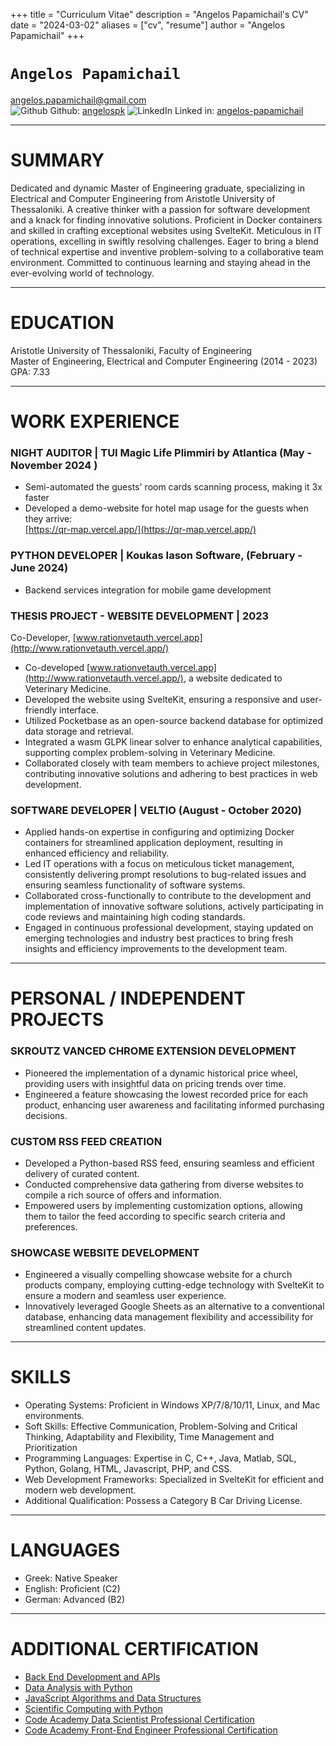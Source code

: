 +++
title = "Curriculum Vitae"
description = "Angelos Papamichail's CV"
date = "2024-03-02"
aliases = ["cv", "resume"]
author = "Angelos Papamichail"
+++

# `Angelos Papamichail`

[angelos.papamichail@gmail.com](mailto:angelos.papamichail@gmail.com)  
![Github](https://github.githubassets.com/favicons/favicon.svg) Github: [angelospk](https://github.com/angelospk)	![LinkedIn](https://static.licdn.com/sc/h/eahiplrwoq61f4uan012ia17i) Linked in: [angelos-papamichail](https://www.linkedin.com/in/angelos-papamichail/-)

---

# SUMMARY

Dedicated and dynamic Master of Engineering graduate, specializing in Electrical and Computer Engineering from Aristotle University of Thessaloniki. A creative thinker with a passion for software development and a knack for finding innovative solutions. Proficient in Docker containers and skilled in crafting exceptional websites using SvelteKit. Meticulous in IT operations, excelling in swiftly resolving challenges. Eager to bring a blend of technical expertise and inventive problem-solving to a collaborative team environment. Committed to continuous learning and staying ahead in the ever-evolving world of technology.

---

# EDUCATION

Aristotle University of Thessaloniki, Faculty of Engineering  
Master of Engineering, Electrical and Computer Engineering (2014 \- 2023\)  
GPA: 7.33

---

# WORK EXPERIENCE

### NIGHT AUDITOR | TUI Magic Life Plimmiri by Atlantica (May \- November 2024 )

* Semi-automated the guests' room cards scanning process, making it 3x faster  
* Developed a demo-website for hotel map usage for the guests when they arrive:  
  [https://qr-map.vercel.app/](https://qr-map.vercel.app/)

### PYTHON DEVELOPER | Koukas Iason Software, (February \- June 2024\)

* Backend services integration for mobile game development

### THESIS PROJECT \- WEBSITE DEVELOPMENT | 2023

Co-Developer, [www.rationvetauth.vercel.app](http://www.rationvetauth.vercel.app/)  
* Co-developed [www.rationvetauth.vercel.app](http://www.rationvetauth.vercel.app/), a website dedicated to Veterinary Medicine.  
* Developed the website using SvelteKit, ensuring a responsive and user-friendly interface.  
* Utilized Pocketbase as an open-source backend database for optimized data storage and retrieval.  
* Integrated a wasm GLPK linear solver to enhance analytical capabilities, supporting complex problem-solving in Veterinary Medicine.  
* Collaborated closely with team members to achieve project milestones, contributing innovative solutions and adhering to best practices in web development.

### SOFTWARE DEVELOPER | VELTIO (August \- October 2020\)

* Applied hands-on expertise in configuring and optimizing Docker containers for streamlined application deployment, resulting in enhanced efficiency and reliability.  
* Led IT operations with a focus on meticulous ticket management, consistently delivering prompt resolutions to bug-related issues and ensuring seamless functionality of software systems.  
* Collaborated cross-functionally to contribute to the development and implementation of innovative software solutions, actively participating in code reviews and maintaining high coding standards.  
* Engaged in continuous professional development, staying updated on emerging technologies and industry best practices to bring fresh insights and efficiency improvements to the development team.  
    
---

# PERSONAL / INDEPENDENT PROJECTS

### SKROUTZ VANCED CHROME EXTENSION DEVELOPMENT

* Pioneered the implementation of a dynamic historical price wheel, providing users with insightful data on pricing trends over time.  
* Engineered a feature showcasing the lowest recorded price for each product, enhancing user awareness and facilitating informed purchasing decisions.

### CUSTOM RSS FEED CREATION

* Developed a Python-based RSS feed, ensuring seamless and efficient delivery of curated content.  
* Conducted comprehensive data gathering from diverse websites to compile a rich source of offers and information.  
* Empowered users by implementing customization options, allowing them to tailor the feed according to specific search criteria and preferences.

### SHOWCASE WEBSITE DEVELOPMENT

* Engineered a visually compelling showcase website for a church products company, employing cutting-edge technology with SvelteKit to ensure a modern and seamless user experience.  
* Innovatively leveraged Google Sheets as an alternative to a conventional database, enhancing data management flexibility and accessibility for streamlined content updates.  
    
---

# SKILLS

* Operating Systems: Proficient in Windows XP/7/8/10/11, Linux, and Mac environments.  
* Soft Skills: Effective Communication, Problem-Solving and Critical Thinking, Adaptability and Flexibility, Time Management and Prioritization  
* Programming Languages: Expertise in C, C++, Java, Matlab, SQL, Python, Golang, HTML, Javascript, PHP, and CSS.  
* Web Development Frameworks: Specialized in SvelteKit for efficient and modern web development.  
* Additional Qualification: Possess a Category B Car Driving License.

---

# LANGUAGES

* Greek: Native Speaker  
* English: Proficient (C2)  
* German: Advanced (B2)  

---

# ADDITIONAL CERTIFICATION

* [Back End Development and APIs](https://www.freecodecamp.org/certification/fcc9b8f8ac1-2559-429e-9ec5-7ba6d0a58c65/back-end-development-and-apis)  
* [Data Analysis with Python](https://www.freecodecamp.org/certification/fcc9b8f8ac1-2559-429e-9ec5-7ba6d0a58c65/data-analysis-with-python-v7)  
* [JavaScript Algorithms and Data Structures](https://www.freecodecamp.org/certification/fcc9b8f8ac1-2559-429e-9ec5-7ba6d0a58c65/javascript-algorithms-and-data-structures)  
* [Scientific Computing with Python](https://www.freecodecamp.org/certification/fcc9b8f8ac1-2559-429e-9ec5-7ba6d0a58c65/scientific-computing-with-python-v7)  
* [Code Academy Data Scientist Professional Certification](https://www.codecademy.com/profiles/angelospk/certificates/7dec503730a448c8b22bb251ada403f3)  
* [Code Academy Front-End Engineer Professional Certification](https://www.codecademy.com/profiles/angelospk/certificates/2682884a0719474f96407efe432fdd87) 